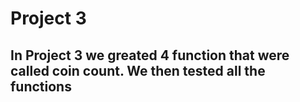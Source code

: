 # Project 3
## In Project 3 we greated 4 function that were called coin count. We then tested all the functions 
